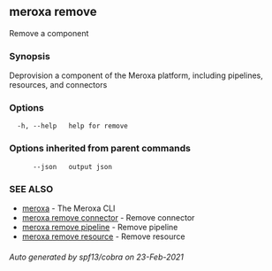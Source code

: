 ## meroxa remove

Remove a component

### Synopsis

Deprovision a component of the Meroxa platform, including pipelines,
 resources, and connectors

### Options

```
  -h, --help   help for remove
```

### Options inherited from parent commands

```
      --json   output json
```

### SEE ALSO

* [meroxa](meroxa.md)	 - The Meroxa CLI
* [meroxa remove connector](meroxa_remove_connector.md)	 - Remove connector
* [meroxa remove pipeline](meroxa_remove_pipeline.md)	 - Remove pipeline
* [meroxa remove resource](meroxa_remove_resource.md)	 - Remove resource

###### Auto generated by spf13/cobra on 23-Feb-2021
